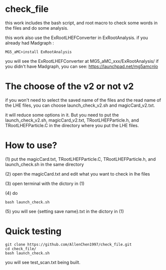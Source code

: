 # check_file
this work includes the bash script, and root macro to check some words in the files and do some analysis.

this work also use the ExRootLHEFConverter in ExRootAnalysis.
if you already had Madgraph :

	MG5_aMC>install ExRootAnalysis 

you will see the ExRootLHEFConverter at MG5_aMC_xxx/ExRootAnalysis/
if you didn't have Madgraph, you can see: https://launchpad.net/mg5amcnlo

# The choose of the v2 or not v2
if you won't need to select the saved name of the files and the read name of the LHE files, you can choose launch_check_v2.sh and magicCard_v2.txt.

it will reduce some options in it. But you need to put the launch_check_v2.sh, magicCard_v2.txt, TRootLHEFParticle.h, and TRootLHEFParticle.C in the directory where you put the LHE files.

# How to use?
(1) put the magicCard.txt, TRootLHEFParticle.C, TRootLHEFParticle.h, and launch_check.sh in the same directory

(2) open the magicCard.txt and edit what you want to check in lhe files

(3) open terminal with the dictory in (1)

(4) do 

	bash launch_check.sh

(5) you will see {setting save name}.txt in the dictory in (1) 

# Quick testing

	git clone https://github.com/AllenChen1997/check_file.git
	cd check_file/
	bash launch_check.sh

you will see test_scan.txt being built.
